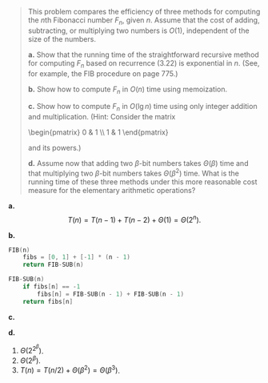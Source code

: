 > This problem compares the efficiency of three methods for computing the $n$th Fibonacci number $F_n$, given $n$. Assume that the cost of adding, subtracting, or multiplying two numbers is $O(1)$, independent of the size of the numbers.
>
> **a.** Show that the running time of the straightforward recursive method for computing $F_n$ based on recurrence $\text{(3.22)}$ is exponential in $n$. (See, for example, the FIB procedure on page 775.)
>
> **b.** Show how to compute $F_n$ in $O(n)$ time using memoization.
>
> **c.** Show how to compute $F_n$ in $O(\lg n)$ time using only integer addition and multiplication.
(Hint: Consider the matrix
>
> \begin{pmatrix}
> 0 & 1 \\\\
> 1 & 1
> \end{pmatrix}
>
> and its powers.)
>
> **d.** Assume now that adding two $\beta$-bit numbers takes $\Theta(\beta)$ time and that multiplying two $\beta$-bit numbers takes $\Theta(\beta^2)$ time. What is the running time of these three methods under this more reasonable cost measure for the elementary arithmetic operations?

**a.** $$T(n) = T(n - 1) + T(n - 2) + \Theta(1) = \Theta(2^n).$$

**b.**

```cpp
FIB(n)
    fibs = [0, 1] + [-1] * (n - 1)
    return FIB-SUB(n)
```

```cpp
FIB-SUB(n)
    if fibs[n] == -1
        fibs[n] = FIB-SUB(n - 1) + FIB-SUB(n - 1)
    return fibs[n]
```

**c.**

**d.**

1. $\Theta(2^{2^\beta})$.
2. $\Theta(2^\beta)$.
3. $T(n) = T(n / 2) + \Theta(\beta^2) = \Theta(\beta^3)$.
